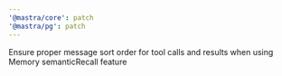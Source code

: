 ```yaml
---
'@mastra/core': patch
'@mastra/pg': patch
---
```


Ensure proper message sort order for tool calls and results when using Memory semanticRecall feature

